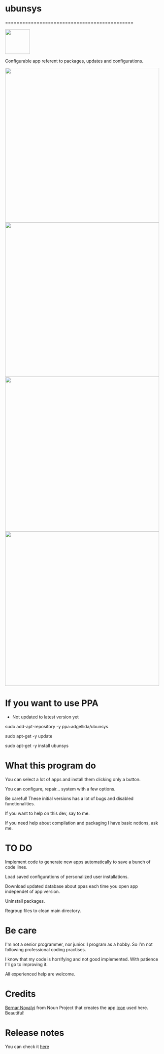 # ubunsys
=============================================

<img src="https://github.com/adgellida/ubunsys/blob/master/src/images/ubunsys.ico?raw=true" width="80">

Configurable app referent to packages, updates and configurations.

<img src="http://i.imgur.com/1SJR6Af.png" width="500">

<img src="http://i.imgur.com/VbZ6eeb.png" width="500">

<img src="http://i.imgur.com/TPPM5vN.png" width="500">

<img src="http://i.imgur.com/SrJCFeE.png" width="500">

If you want to use PPA
=============================================

* Not updated to latest version yet

sudo add-apt-repository -y ppa:adgellida/ubunsys

sudo apt-get -y update

sudo apt-get -y install ubunsys

What this program do
=============================================

You can select a lot of apps and install them clicking only a button.

You can configure, repair... system with a few options.

Be careful! These initial versions has a lot of bugs and disabled functionalities.

If you want to help on this dev, say to me.

If you need help about compilation and packaging I have basic notions, ask me.

TO DO
=============================================

Implement code to generate new apps automatically to save a bunch of code lines.

Load saved configurations of personalized user installations.

Download updated database about ppas each time you open app independet of app version.

Uninstall packages.

Regroup files to clean main directory.

Be care
=============================================

I'm not a senior programmer, nor junior. I program as a hobby. So I'm not following professional coding practises.

I know that my code is horrifying and not good implemented. With patience I'll go to improving it.

All experienced help are welcome.

Credits
=============================================

[Bernar Novalyi](https://thenounproject.com/bernar.novalyi/) from Noun Project that creates the app [icon](https://thenounproject.com/term/terminal/715962/) used here. Beautiful!

Release notes
=============================================

You can check it [here](https://github.com/adgellida/ubunsys/releases)